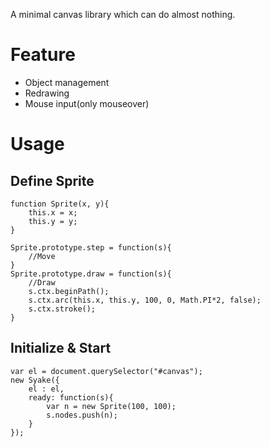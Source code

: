 A minimal canvas library which can do almost nothing.

# Feature

 * Object management
 * Redrawing
 * Mouse input(only mouseover)

# Usage

## Define Sprite

```
function Sprite(x, y){
    this.x = x;
    this.y = y;
}

Sprite.prototype.step = function(s){
    //Move
}
Sprite.prototype.draw = function(s){
    //Draw
    s.ctx.beginPath();
    s.ctx.arc(this.x, this.y, 100, 0, Math.PI*2, false);
    s.ctx.stroke();
}
```

## Initialize & Start

```
var el = document.querySelector("#canvas");
new Syake({
    el : el,
    ready: function(s){
        var n = new Sprite(100, 100);
        s.nodes.push(n);
    }
});
```
